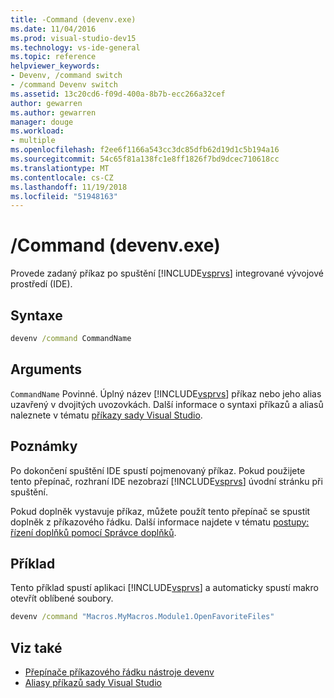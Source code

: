 ```yaml
---
title: -Command (devenv.exe)
ms.date: 11/04/2016
ms.prod: visual-studio-dev15
ms.technology: vs-ide-general
ms.topic: reference
helpviewer_keywords:
- Devenv, /command switch
- /command Devenv switch
ms.assetid: 13c20cd6-f09d-400a-8b7b-ecc266a32cef
author: gewarren
ms.author: gewarren
manager: douge
ms.workload:
- multiple
ms.openlocfilehash: f2ee6f1166a543cc3dc85dfb62d19d1c5b194a16
ms.sourcegitcommit: 54c65f81a138fc1e8ff1826f7bd9dcec710618cc
ms.translationtype: MT
ms.contentlocale: cs-CZ
ms.lasthandoff: 11/19/2018
ms.locfileid: "51948163"
---
```

# <a name="command-devenvexe"></a>/Command (devenv.exe)
Provede zadaný příkaz po spuštění [!INCLUDE[vsprvs](../../code-quality/includes/vsprvs_md.md)] integrované vývojové prostředí (IDE).

## <a name="syntax"></a>Syntaxe

```cmd
devenv /command CommandName
```

## <a name="arguments"></a>Arguments
 `CommandName` Povinné. Úplný název [!INCLUDE[vsprvs](../../code-quality/includes/vsprvs_md.md)] příkaz nebo jeho alias uzavřený v dvojitých uvozovkách. Další informace o syntaxi příkazů a aliasů naleznete v tématu [příkazy sady Visual Studio](../../ide/reference/visual-studio-commands.md).

## <a name="remarks"></a>Poznámky
 Po dokončení spuštění IDE spustí pojmenovaný příkaz. Pokud použijete tento přepínač, rozhraní IDE nezobrazí [!INCLUDE[vsprvs](../../code-quality/includes/vsprvs_md.md)] úvodní stránku při spuštění.

 Pokud doplněk vystavuje příkaz, můžete použít tento přepínač se spustit doplněk z příkazového řádku. Další informace najdete v tématu [postupy: řízení doplňků pomocí Správce doplňků](https://msdn.microsoft.com/Library/4f60444a-cb48-4cdb-8df4-941f6419aeeb).

## <a name="example"></a>Příklad
 Tento příklad spustí aplikaci [!INCLUDE[vsprvs](../../code-quality/includes/vsprvs_md.md)] a automaticky spustí makro otevřít oblíbené soubory.

```cmd
devenv /command "Macros.MyMacros.Module1.OpenFavoriteFiles"
```

## <a name="see-also"></a>Viz také

- [Přepínače příkazového řádku nástroje devenv](../../ide/reference/devenv-command-line-switches.md)
- [Aliasy příkazů sady Visual Studio](../../ide/reference/visual-studio-command-aliases.md)